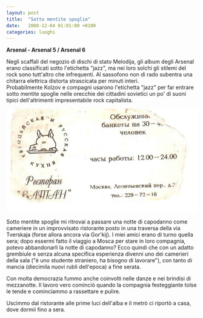 ```yaml
---
layout: post
title:  "Sotto mentite spoglie"
date:   2008-12-04 01:01:00 +0100
categories: luoghi
---
```

**Arsenal - Arsenal 5 / Arsenal 6**

Negli scaffali del negozio di dischi di stato Melodija, gli album degli Arsenal erano classificati sotto l'etichetta "jazz", ma nei loro solchi gli stilemi del rock sono tutt'altro che infrequenti. Al sassofono non di rado subentra una chitarra elettrica distorta strascicata per minuti interi.  
Probabilmente Kolzov e compagni usarono l'etichetta "jazz" per far entrare sotto mentite spoglie nelle orecchie dei cittadini sovietici un po' di suoni tipici dell'altrimenti impresentabile rock capitalista.

![Biglietto usurato del ristorante Vatan](/uploads/2008/11/vatan.jpg "Biglietto usurato del ristorante Vatan")

Sotto mentite spoglie mi ritrovai a passare una notte di capodanno come cameriere in un improvvisato ristorante posto in una traversa della via Tverskaja (forse allora ancora via Gor'kij). I miei amici erano di turno quella sera; dopo essermi fatto il viaggio a Mosca per stare in loro compagnia, potevo abbandonarli la notte di capodanno? Ecco quindi che con un adatto grembiule e senza alcuna specifica esperienza divenni uno dei camerieri della sala ("è uno studente straniero, ha bisogno di lavorare"), con tanto di mancia (diecimila nuovi rubli dell'epoca) a fine serata.

Con molta democrazia fummo anche coinvolti nelle danze e nei brindisi di mezzanotte. Il lavoro vero cominciò quando la compagnia festeggiante tolse le tende e cominciammo a rassettare e pulire.

Uscimmo dal ristorante alle prime luci dell'alba e il metrò ci riportò a casa, dove dormii fino a sera.